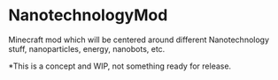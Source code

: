 # NanotechnologyMod

Minecraft mod which will be centered around different Nanotechnology stuff, nanoparticles, energy, nanobots, etc.

*This is a concept and WIP, not something ready for release.
